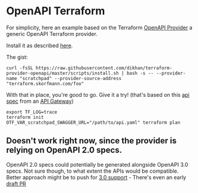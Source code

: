 # OpenAPI Terraform

For simplicity, here an example based on the Terraform [OpenAPI Provider](https://github.com/dikhan/terraform-provider-openapi) a generic OpenAPI Terraform provider.

Install it as described [here](https://github.com/dikhan/terraform-provider-openapi/blob/master/docs/installing_openapi_provider.md).

The gist:

```
curl -fsSL https://raw.githubusercontent.com/dikhan/terraform-provider-openapi/master/scripts/install.sh | bash -s -- --provider-name "scratchpad" --provider-source-address "terraform.skorfmann.com/foo"
```

With that in place, you're good to go. Give it a try! (that's based on this [api spec](./api.yaml) from an [API Gateway](https://docs.aws.amazon.com/apigateway/latest/developerguide/api-gateway-export-api.html))

```
export TF_LOG=trace
terraform init
OTF_VAR_scratchpad_SWAGGER_URL="/path/to/api.yaml" terraform plan
```

## Doesn't work right now, since the provider is relying on OpenAPI 2.0 specs.

OpenAPI 2.0 specs could potentially be generated alongside OpenAPI 3.0 specs. Not sure though, to what extent the APIs would be compatible. Better approach might be to push for [3.0 support](https://github.com/dikhan/terraform-provider-openapi/issues/179) - There's even an early [draft PR](https://github.com/dikhan/terraform-provider-openapi/pull/320)
